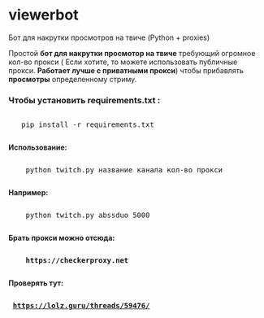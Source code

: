 # viewerbot
Бот для накрутки просмотров на твиче (Python + proxies)
<p>Простой <b>бот для накрутки просмотор на твиче</b> требующий огромное кол-во прокси ( Если хотите, то можете использовать публичные прокси. <b>Работает лучше с приватными прокси</b>) чтобы прибавлять <b>просмотры</b> определенному стриму.<p>


<h3>Чтобы установить <b>requirements.txt :</b></h3> 
	 <pre><p>	pip install -r requirements.txt</p></pre>
<b>Использование: </b>
	<pre><p>	python twitch.py название канала кол-во прокси</p></pre>
<b>Например: </b>
	<pre><p>	python twitch.py abssduo 5000</p></pre>
<b>Брать прокси можно отсюда: <b>
	<pre><p>	https://checkerproxy.net</p></pre>

<b>Проверять тут: <b>
	<pre><p>	https://lolz.guru/threads/59476/</p></pre>
